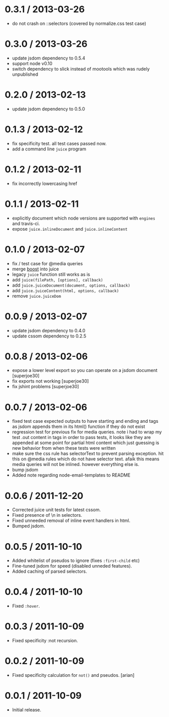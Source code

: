 0.3.1 / 2013-03-26
==================

 * do not crash on ::selectors (covered by normalize.css test case)

0.3.0 / 2013-03-26
==================

 * update jsdom dependency to 0.5.4
 * support node v0.10
 * switch dependency to slick instead of mootools which was rudely unpublished

0.2.0 / 2013-02-13
==================

 * update jsdom dependency to 0.5.0

0.1.3 / 2013-02-12
==================

 * fix specificity test. all test cases passed now.
 * add a command line `juice` program

0.1.2 / 2013-02-11
==================

 * fix incorrectly lowercasing <link> href

0.1.1 / 2013-02-11
==================

 * explicitly document which node versions are supported
   with `engines` and travis-ci.
 * expose `juice.inlineDocument` and `juice.inlineContent`

0.1.0 / 2013-02-07
==================

 * fix / test case for @media queries
 * merge [boost](https://github.com/superjoe30/boost) into juice
 * legacy `juice` function still works as is
 * add `juice(filePath, [options], callback)`
 * add `juice.juiceDocument(document, options, callback)`
 * add `juice.juiceContent(html, options, callback)`
 * remove `juice.juiceDom`

0.0.9 / 2013-02-07
==================

 * update jsdom dependency to 0.4.0
 * update cssom dependency to 0.2.5

0.0.8 / 2013-02-06
==================

  * expose a lower level export so you can operate on a jsdom document [superjoe30]
  * fix exports not working [superjoe30]
  * fix jshint problems [superjoe30]

0.0.7 / 2013-02-06
==================

  * fixed test case expected outputs to have starting and ending <html> and <body> tags as jsdom appends them in its html() function if they do not exist
  * regression test for previous fix for media queries. note i had to wrap my test .out content in <html><body> tags in order to pass tests, it looks like they are appended at some point for partial html content which just guessing is new behavior from when these tests were written
  * make sure the css rule has selectorText to prevent parsing exception. hit this on @media rules which do not have selector text. afaik this means media queries will not be inlined. however everything else is.
  * bump jsdom
  * Added note regarding node-email-templates to README

0.0.6 / 2011-12-20
==================

  * Corrected juice unit tests for latest cssom.
  * Fixed presence of \n in selectors.
  * Fixed unneeded removal of inline event handlers in html.
  * Bumped jsdom.

0.0.5 / 2011-10-10
==================

  * Added whitelist of pseudos to ignore (fixes `:first-child` etc)
  * Fine-tuned jsdom for speed (disabled unneded features).
  * Added caching of parsed selectors.

0.0.4 / 2011-10-10
==================

  * Fixed `:hover`.

0.0.3 / 2011-10-09
==================

  * Fixed specificity :not recursion.

0.0.2 / 2011-10-09
==================

  * Fixed specificity calculation for `not()` and pseudos. [arian]

0.0.1 / 2011-10-09
==================

  * Initial release.
